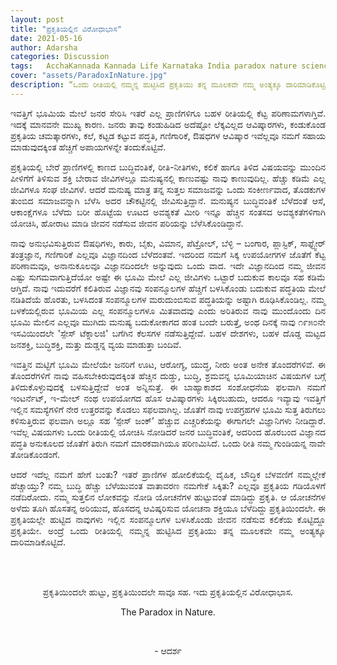 ```yaml
---
layout: post
title: "ಪ್ರಕೃತಿಯಲ್ಲಿನ ವಿರೋಧಾಭಾಸ"
date: 2021-05-16
author: Adarsha
categories: Discussion
tags:	AcchaKannada Kannada Life Karnataka India paradox nature science physics research analogy
cover: "assets/ParadoxInNature.jpg"
description: “ಒಂದು ರೀತಿಯಲ್ಲಿ ನಮ್ಮನ್ನ ಹುಟ್ಟಿಸಿದ ಪ್ರಕೃತಿಯು ತನ್ನ ಮೂಲಕವೇ ನಮ್ಮ ಅಂತ್ಯಕ್ಕೂ ದಾರಿಮಾಡಿಕೊಟ್ಟಿದೆ..."
---
```


<p align = "justify"> ಇವತ್ತಿಗೆ ಭೂಮಿಯ ಮೇಲೆ ಜನರ ಸೇರಿಸಿ ಇತರೆ ಎಲ್ಲ ಪ್ರಾಣಿಗಳಿಗೂ ಬಹಳ ರೀತಿಯಲ್ಲಿ ಕೆಟ್ಟ ಪರಿಣಾಮಗಳಾಗ್ತಿವೆ. ಇದಕ್ಕೆ ಮಾನವನೇ ಮುಖ್ಯ ಕಾರಣ. ಜನರು ತಾವು ಕಂಡುಹಿಡಿದ ಅದೆಷ್ಟೋ ಲೆಕ್ಕವಿಲ್ಲದ ಆವಿಷ್ಕಾರಗಳು, ಕಂಡುಕೊಂಡ ಪ್ರಕೃತಿಯ ಚಮತ್ಕಾರಗಳು, ಕಲೆ, ಕಟ್ಟಡ ಕಟ್ಟುವ ಪದ್ಧತಿ, ಗಣಿಗಾರಿಕೆ, ಔಷಧಗಳ ಆವಿಷ್ಕಾರ ಇವೆಲ್ಲವೂ ನಮಗೆ ಸಹಾಯ ಮಾಡುವುದಕ್ಕಿಂತ ಹೆಚ್ಚಿಗೆ ಅಪಾಯಗಳನ್ನೇ ತಂದುಕೊಟ್ಟಿವೆ. </p>

<p align = "justify"> ಪ್ರಕೃತಿಯಲ್ಲಿ ಬೇರೆ ಪ್ರಾಣಿಗಳಲ್ಲಿ ಕಾಣದ ಬುದ್ಧಿವಂತಿಕೆ, ರೀತಿ-ನೀತಿಗಳು, ಕಲಿಕೆ ಹಾಗೂ ತಿಳಿದ ವಿಷಯವನ್ನು ಮುಂದಿನ ಪೀಳಿಗೆಗೆ ತಿಳಿಸುವ ಶಕ್ತಿ ಬೇರಾವ ಜೀವಿಗಳಲ್ಲೂ ಮನುಷ್ಯನಲ್ಲಿ ಕಾಣುವಷ್ಟು ನಾವು ಕಾಣುವುದಿಲ್ಲ. ಹೆಚ್ಚು ಕಡಿಮೆ ಎಲ್ಲ ಜೀವಿಗಳೂ ಸಂಘ ಜೀವಿಗಳೆ. ಆದರೆ ಮನುಷ್ಯ ಮಾತ್ರ ತನ್ನ ಸುತ್ತಲ ಸಮಾಜವನ್ನು ಒಂದು ಸಂಕೀರ್ಣವಾದ, ತೊಡಕುಗಳ ತುಂಬಿದ ಸಮಾಜವನ್ನಾಗಿ ಬೆಳೆಸಿ ಅದರ ಚೌಕಟ್ಟಿನಲ್ಲಿ ಜೀವಿಸುತ್ತಿದ್ದಾನೆ. ಮನುಷ್ಯನ ಬುದ್ಧಿವಂತಿಕೆ ಬೆಳೆದಂತೆ ಆಸೆ, ಆಕಾಂಕ್ಷೆಗಳೂ ಬೆಳೆದು ಬರೀ ಹೊಟ್ಟೆಯ ಊಟದ ಅವಶ್ಯಕತೆ ಮೀರಿ ಇನ್ನೂ ಹೆಚ್ಚಿನ ಸಂತಸದ ಅವಶ್ಯಕತೆಗಳಿಗಾಗಿ ಯೋಚಿಸಿ, ಹೋರಾಟ ಮಾಡಿ ಜೀವನ ನಡೆಸುವ ಜೀವನ ಪರಿಯನ್ನು ಬೆಳೆಸಿಕೊಂಡಿದ್ದಾನೆ. </p>

<p align = "justify"> ನಾವು ಅನುಭವಿಸುತ್ತಿರುವ ಔಷಧಿಗಳು, ಕಾರು, ಬೈಕು, ವಿಮಾನ, ಪೆಟ್ರೋಲ್, ಬೆಳ್ಳಿ – ಬಂಗಾರ, ಪ್ಲಾಸ್ಟಿಕ್, ಸಾಫ್ಟ್ವೇರ್ ತಂತ್ರಜ್ಞಾನ, ಗಣಿಗಾರಿಕೆ ಎಲ್ಲವೂ ವಿಜ್ಞಾನದಿಂದ ಬೆಳೆದಂತವೆ. ಇದರಿಂದ ನಮಗೆ ಸಿಕ್ಕ ಉಪಯೋಗಗಳ ಜೊತೆಗೆ ಕೆಟ್ಟ ಪರಿಣಾಮವೂ, ಅನಾನುಕೂಲವೂ ವಿಜ್ಞಾನದಿಂದಲೇ ಅನ್ನುವುದು ಒಂದು ವಾದ. ಇದೇ ವಿಜ್ಞಾನದಿಂದ ನಮ್ಮ ಜೀವನ ಎಷ್ಟು ಸುಗಮವಾಗುತ್ತಿದೆಯೋ ಅಷ್ಟೇ ಈ ಭೂಮಿ ಮೇಲೆ ಎಲ್ಲ ಜೀವಿಗಳು ಒಟ್ಟಾರೆ ಬದುಕುವ ಕಾಲವೂ ಸಹ ಕಡಿಮೆ ಆಗ್ತಿದೆ. ನಾವು ಇದುವರೆಗೆ ಕಲಿತಿರುವ ವಿಜ್ಞಾನವು ಸಂಪನ್ಮೂಲಗಳ  ಹೆಚ್ಚಿಗೆ ಬಳಸಿಕೊಂಡು ಬದುಕುವ ಪದ್ಧತಿಯ ಮೇಲೆ ನಡಿತಿದೆಯೆ ಹೊರತು, ಬಳಸಿದಂತ ಸಂಪನ್ಮೂಲಗಳ ಮರುದುಂಬಿಸುವ ಪದ್ಧತಿಯನ್ನು ಅಷ್ಟಾಗಿ ರೂಢಿಸಿಕೊಂಡಿಲ್ಲ. ನಮ್ಮ ಬಳಕೆಯಲ್ಲಿರುವ ಭೂಮಿಯ ಎಲ್ಲ ಸಂಪನ್ಮೂಲಗಳೂ ಮಿತವಾದವು ಎಂದು ಅರಿತಿರುವ ನಾವು ಮುಂದೊಂದು ದಿನ ಭೂಮಿ ಮೇಲಿನ ಎಲ್ಲವೂ ಮುಗಿದು ಮನುಷ್ಯ ಬದುಕೋಕಾಗದ ಹಂತ ಬಂದೇ ಬರುತ್ತೆ, ಅಂಥ ದಿನಕ್ಕೆ ನಾವು ೧೯೫೦ನೇ ಇಸವಿಯಿಂದಲೇ 'ಸ್ಪೇಸ್ ಟೆಕ್ನಾಲಜಿ' ಬಗೆಗಿನ ಕೆಲಸಗಳ ನಡೆಸುತ್ತಿದ್ದೇವೆ. ಬಹಳ ದೇಶಗಳು, ಬಹಳ ದೊಡ್ಡ ಮಟ್ಟದ ಜನಶಕ್ತಿ, ಬುದ್ಧಿಶಕ್ತಿ, ಮತ್ತು ದುಡ್ಡನ್ನ ವ್ಯಯ ಮಾಡುತ್ತಾ ಬಂದಿವೆ. </p>

<p align = "justify"> ಇವತ್ತಿನ ಮಟ್ಟಿಗೆ ಭೂಮಿ ಮೇಲೆಯೇ ಜನರಿಗೆ ಊಟ, ಆರೋಗ್ಯ, ಯುದ್ಧ, ನೀರು ಅಂತ ಅನೇಕ ತೊಂದರೆಗಳಿವೆ. ಈ ತೊಂದರೆಗಳಿಗೆ ನಾವು ವಹಿಸಬೇಕಿರುವುದಕ್ಕಿಂತ ಹೆಚ್ಚಿನ ದುಡ್ಡು, ಬುದ್ಧಿ, ಶ್ರಮವನ್ನ ಭೂಮಿಯಾಚಿನ ವಿಷಯಗಳ ಬಗ್ಗೆ ತಿಳಿದುಕೊಳ್ಳುವುದಕ್ಕೆ ಬಳಸುತ್ತಿದ್ದೇವೆ ಅಂತ ಅನ್ನಿಸುತ್ತೆ. ಈ ಬಾಹ್ಯಾಕಾಶದ ಸಂಶೋಧನೆಯ ಫಲವಾಗಿ ನಮಗೆ ಇಂಟರ್ನೆಟ್, ಇ-ಮೇಲ್ ನಂಥ ಉಪಯೋಗದ ಹೊಸ ಆವಿಷ್ಕಾರಗಳು ಸಿಕ್ಕಿರಬಹುದು, ಆದರೂ ಇವ್ಯಾವು ಇವತ್ತಿಗೆ ಇಲ್ಲಿನ ಸಮಸ್ಯೆಗಳಿಗೆ ನೇರ ಉತ್ತರವನ್ನು ಕೊಡಲು ಸಫಲವಾಗಿಲ್ಲ. ಜೊತೆಗೆ ನಾವು ಉಪಗ್ರಹಗಳ ಭೂಮಿ ಸುತ್ತ ತಿರುಗಲು ಕಳಿಸುತ್ತಿರುವ ಫಲವಾಗಿ ಅಲ್ಲೂ ಸಹ ‘ಸ್ಪೇಸ್ ಜಂಕ್’ ಹೆಚ್ಚುವ ಎಚ್ಚರಿಕೆಯನ್ನು ಈಗಾಗಲೇ ವಿಜ್ಞಾನಿಗಳು ನೀಡಿದ್ದಾರೆ. ಇವೆಲ್ಲ ವಿಷಯಗಳು ಒಂದು ರೀತಿಯಲ್ಲಿ ಯೋಚಿಸಿ ನೋಡಿದರೆ ಜನರ ಬುದ್ಧಿವಂತಿಕೆ, ಅದರಿಂದ ಹೊರಬಂದ ವಿಜ್ಞಾನದ ಪದ್ಧತಿ ಅನುಕೂಲದ ಜೊತೆಗೆ ತಿರುಗಿ ನಮಗೆ ಮಾರಕವಾಗಿಯೂ ಪರಿಣಮಿಸಿದೆ. ಒಂದು ರೀತಿ ನಮ್ಮ ಗುಂಡಿಯನ್ನ ನಾವೇ ತೋಡಿಕೊಂಡಂಗೆ. </p>

<p align = "justify"> ಆದರೆ ಇದೆಲ್ಲ ನಮಗೆ ಹೇಗೆ ಬಂತು? ಇತರೆ ಪ್ರಾಣಿಗಳ ಹೋಲಿಕೆಯಲ್ಲಿ ದೈಹಿಕ, ಬೌದ್ಧಿಕ ಬೆಳವಣಿಗೆ ನಮ್ಮಲ್ಲೇಕೆ ಹೆಚ್ಚಾಯ್ತು? ನಮ್ಮ ಬುದ್ಧಿ ಹೆಚ್ಚು ಬೆಳೆಯುವಂತ ವಾತಾವರಣ ನಮಗೇಕೆ ಸಿಕ್ಕಿತು? ಎಲ್ಲವೂ ಪ್ರಕೃತಿಯ ಗಡಿಯೊಳಗೆ ನಡೆದಿರೋದು. ನಮ್ಮ ಸುತ್ತಲಿನ ಲೋಕವನ್ನು ನೋಡಿ ಯೋಚನೆಗಳ ಹುಟ್ಟುವಂತೆ ಮಾಡಿದ್ದು ಪ್ರಕೃತಿ. ಆ ಯೋಚನೆಗಳ ಅಳೆದು ತೂಗಿ ಹೊಸತನ್ನ ಅರಿಯುವ, ಹೊಸದನ್ನ ಆವಿಷ್ಕರಿಸುವ ಯೋಚನಾ ಶಕ್ತಿಯೂ ಬೆಳೆದಿದ್ದು ಪ್ರಕೃತಿಯಿಂದಲೇ. ಈ ಪ್ರಕೃತಿಯಲ್ಲೇ ಹುಟ್ಟಿದ ನಾವುಗಳು ಇಲ್ಲಿನ ಸಂಪನ್ಮೂಲಗಳ ಬಳಸಿಕೊಂಡು ಜೀವನ ನಡೆಸುವ ಕಲಿಕೆಯ ಕೊಟ್ಟಿದ್ದೂ ಪ್ರಕೃತಿಯೇ. ಅಂದ್ರೆ ಒಂದು ರೀತಿಯಲ್ಲಿ ನಮ್ಮನ್ನ ಹುಟ್ಟಿಸಿದ ಪ್ರಕೃತಿಯು ತನ್ನ ಮೂಲಕವೇ ನಮ್ಮ ಅಂತ್ಯಕ್ಕೂ ದಾರಿಮಾಡಿಕೊಟ್ಟಿದೆ.</p><br><br>

<p align = "center"> ಪ್ರಕೃತಿಯಿಂದಲೇ ಹುಟ್ಟು, ಪ್ರಕೃತಿಯಿಂದಲೇ ಸಾವೂ ಸಹ. ಇದು ಪ್ರಕೃತಿಯಲ್ಲಿನ ವಿರೋಧಾಭಾಸ. </p>
<p align = "center">  The Paradox in Nature. </p><br>
<p align = "center"> - ಆದರ್ಶ </p>


